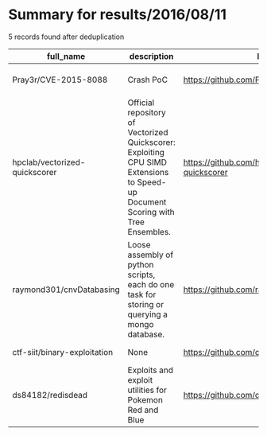 
# Summary for results/2016/08/11
    
5 records found after deduplication

| full_name | description | html_url | matched_list | matched_count | pushed_at | size | stargazers_count | language | forks_count | vul_ids |
|-------------------------------|---------------------------------------------------------------------------------------------------------------------------------|--------------------------------------------------|---------------------------------|-----------------|---------------------------|--------|--------------------|------------|---------------|-------------------|
| Pray3r/CVE-2015-8088 | Crash PoC | https://github.com/Pray3r/CVE-2015-8088 | ['cve poc', 'cve-2'] | 2 | 2016-08-11 03:35:03+00:00 | 6 | 3 | C | 0 | ['CVE-2015-8088'] |
| hpclab/vectorized-quickscorer | Official repository of Vectorized Quickscorer: Exploiting CPU SIMD Extensions to Speed-up Document Scoring with Tree Ensembles. | https://github.com/hpclab/vectorized-quickscorer | ['exploit'] | 1 | 2016-08-11 14:16:07+00:00 | 1 | 2 | | 1 | [] |
| raymond301/cnvDatabasing | Loose assembly of python scripts, each do one task for storing or querying a mongo database. | https://github.com/raymond301/cnvDatabasing | ['cnvd-c OR cnvd-2 OR cnnvd-2'] | 1 | 2016-08-11 12:57:58+00:00 | 9 | 0 | Python | 2 | [] |
| ctf-siit/binary-exploitation | None | https://github.com/ctf-siit/binary-exploitation | ['exploit'] | 1 | 2016-08-11 14:08:43+00:00 | 4 | 0 | C | 0 | [] |
| ds84182/redisdead | Exploits and exploit utilities for Pokemon Red and Blue | https://github.com/ds84182/redisdead | ['exploit'] | 1 | 2016-08-11 00:07:57+00:00 | 94 | 5 | Assembly | 0 | [] |
